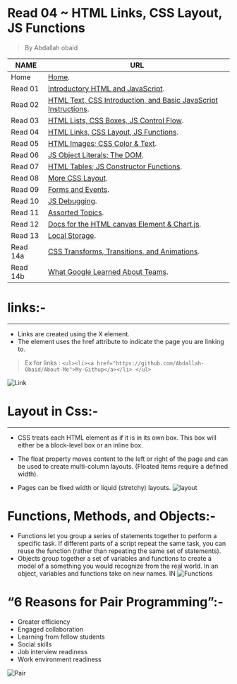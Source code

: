 # Read 04 ~ HTML Links, CSS Layout, JS Functions
> By Abdallah obaid

**NAME** | **URL**
------------------ | -------------
Home    | [Home](https://abdallah-obaid.github.io/reading-notes/).
 Read 01     | [Introductory HTML and JavaScript](https://abdallah-obaid.github.io/reading-notes/class-01).
 Read 02     | [HTML Text, CSS Introduction, and Basic JavaScript Instructions](https://abdallah-obaid.github.io/reading-notes/class-02).
 Read 03     | [HTML Lists, CSS Boxes, JS Control Flow](https://abdallah-obaid.github.io/reading-notes/class-03).
 Read 04     | [HTML Links, CSS Layout, JS Functions](https://abdallah-obaid.github.io/reading-notes/class-04).
 Read 05     | [HTML Images; CSS Color & Text](https://abdallah-obaid.github.io/reading-notes/class-05).
 Read 06     | [JS Object Literals; The DOM](https://abdallah-obaid.github.io/reading-notes/class-06).
 Read 07     | [HTML Tables; JS Constructor Functions](https://abdallah-obaid.github.io/reading-notes/class-07).
 Read 08     | [More CSS Layout](https://abdallah-obaid.github.io/reading-notes/class-08).
 Read 09     | [Forms and Events](https://abdallah-obaid.github.io/reading-notes/class-09).
 Read 10     | [JS Debugging](https://abdallah-obaid.github.io/reading-notes/).
 Read 11     | [Assorted Topics](https://abdallah-obaid.github.io/reading-notes/).
 Read 12     | [Docs for the HTML canvas Element & Chart.js](https://abdallah-obaid.github.io/reading-notes/).
 Read 13     | [Local Storage](https://abdallah-obaid.github.io/reading-notes/).
 Read 14a    | [CSS Transforms, Transitions, and Animations](https://abdallah-obaid.github.io/reading-notes/).
 Read 14b    | [What Google Learned About Teams](https://abdallah-obaid.github.io/reading-notes/).

# links:-
----------------------------------
* Links are created using the  X <a> element. 
* The <a> element uses the href attribute to indicate the page you are linking to.
> Ex for links :  `<ul><li><a href="https://github.com/Abdallah-Obaid/About-Me">My-Githup</a></li> </ul>`

![Link](https://cdn.biggerlawfirm.com/wp-content/uploads/2019/03/internal-linking-1078x516.jpg)

# Layout in Css:-
----------------------------------
* CSS treats each HTML element as if it is in its own box. This box will either be a block-level box or an inline box.
* The float property moves content to the left or right of the page and can be used to create multi-column layouts. (Floated items require a defined width).

* Pages can be fixed width or liquid (stretchy) layouts.
![layout](https://cdn-images-1.medium.com/max/800/1*A4AZXGxmMSPgmoMzdmh98A.gif)

 # Functions, Methods, and Objects:-
* Functions let you group a series of statements together to perform a specific task. If different parts of a script repeat the same task, you can reuse the function (rather than repeating the same set of statements). 
* Objects group together a set of variables and functions to create a model of a something you would recognize from the real world. In an object, variables and functions take on new names. 
IN 
![Functions](https://miro.medium.com/max/1575/1*TwGMR64_zlwPhjAf00IgPA.gif)
 # “6 Reasons for Pair Programming”:-
* Greater efficiency
* Engaged collaboration
* Learning from fellow students
* Social skills
* Job interview readiness
* Work environment readiness


![Pair](https://giffiles.alphacoders.com/296/2968.gif)

